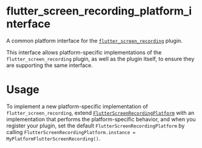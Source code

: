 # flutter_screen_recording_platform_interface

A common platform interface for the [`flutter_screen_recording`][1] plugin.

This interface allows platform-specific implementations of the `flutter_screen_recording`
plugin, as well as the plugin itself, to ensure they are supporting the
same interface.

# Usage

To implement a new platform-specific implementation of `flutter_screen_recording`, extend
[`FlutterScreenRecordingPlatform`][2] with an implementation that performs the
platform-specific behavior, and when you register your plugin, set the default
`FlutterScreenRecordingPlatform` by calling
`FlutterScreenRecordingPlatform.instance = MyPlatformFlutterScreenRecording()`.

[1]: ../flutter_screen_recording
[2]: lib/flutter_screen_recording_platform_interface.dart
